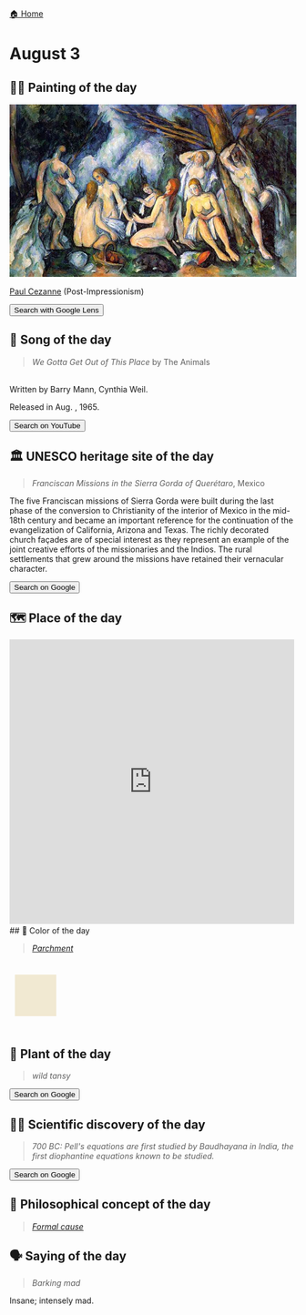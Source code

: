 
[🏠 Home](../../index.md)

# August 3

## 🧑‍🎨 Painting of the day

<img width="600" src="../img/Paul_Cezanne_5.jpg">

[Paul Cezanne](https://en.wikipedia.org/wiki/Paul_Cézanne) (Post-Impressionism)

<button class="btn btn-success"
onclick=" window.open('https://lens.google.com/uploadbyurl?url=https://iretes.github.io/one-a-day/data/img/Paul_Cezanne_5.jpg','_blank')">
Search with Google Lens
</button>

## 🎼 Song of the day

> *We Gotta Get Out of This Place*
by The Animals

<br />Written by Barry Mann, Cynthia Weil.

Released in Aug. , 1965.

<button class="btn btn-success"
onclick=" window.open('http://www.youtube.com/search?q=We Gotta Get Out of This Place by The Animals','_blank')">
Search on YouTube
</button>

## 🏛️ UNESCO heritage site of the day

> *Franciscan Missions in the Sierra Gorda of Querétaro*, Mexico

<p>The five Franciscan missions of Sierra Gorda were built during the last phase of the conversion to Christianity of the interior of Mexico in the mid-18th century and became an important reference for the continuation of the evangelization of California, Arizona and Texas. The richly decorated church fa&ccedil;ades are of special interest as they represent an example of the joint creative efforts of the missionaries and the Indios. The rural settlements that grew around the missions have retained their vernacular character.</p>

<button class="btn btn-success"
onclick=" window.open('http://www.google.com/search?q=Franciscan Missions in the Sierra Gorda of Querétaro','_blank')">
Search on Google
</button>

## 🗺️ Place of the day

<iframe
src="https://www.mapcrunch.com"
name="mapcrunch"
width="500"
height="500"
allowTransparency="true"
scrolling="no"
frameborder="0"
>
</iframe>
## 🎨 Color of the day

> *[Parchment](https://en.wikipedia.org/wiki/Shades_of_white#Parchment)*

<div style="color:#F1E9D2; font-size: 100px;">&#9632;</div>

## 🌿 Plant of the day

> *wild tansy*

<button class="btn btn-success"
onclick=" window.open('http://www.google.com/search?q=wild tansy','_blank')">
Search on Google
</button>

## 🧑‍🔬 Scientific discovery of the day

> *700 BC: Pell's equations are first studied by Baudhayana in India, the first diophantine equations known to be studied.*

<button class="btn btn-success"
onclick=" window.open('http://www.google.com/search?q=700 BC: Pell s equations are first studied by Baudhayana in India, the first diophantine equations known to be studied.','_blank')"> 
Search on Google
</button>

## 💭 Philosophical concept of the day

> *[Formal cause](https://en.wikipedia.org/wiki/Formal_cause)*

## 🗣️ Saying of the day

> *Barking mad*

Insane; intensely mad.
